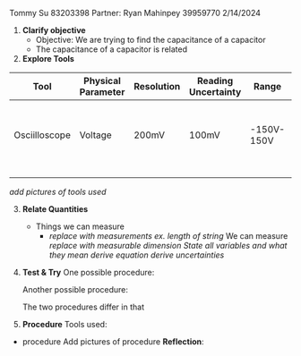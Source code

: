 Tommy Su 83203398
Partner: Ryan Mahinpey 39959770
2/14/2024

1. **Clarify objective**
	- Objective: We are trying to find the capacitance of a capacitor
	- The capacitance of a capacitor is related 
1. **Explore Tools**

| Tool          | Physical Parameter | Resolution | Reading Uncertainty | Range      | Usage                               |
| ------------- | ------------------ | ---------- | ------------------- | ---------- | ----------------------------------- |
| Osciilloscope | Voltage            | 200mV      | 100mV               | -150V-150V | To measure the voltage in a circuit |
|               |                    |            |                     |            |                                     |
|               |                    |            |                     |            |                                     |

*add pictures of tools used*

3. **Relate Quantities**
	- Things we can measure
		- *replace with measurements ex. length of string*
	We can measure *replace with measurable dimension*
	*State all variables and what they mean*
	*derive equation*
	*derive uncertainties*
4. **Test & Try**
	One possible procedure:

	Another possible procedure:

	The two procedures differ in that


5. **Procedure**
Tools used:
- procedure
Add pictures of procedure
	**Reflection**:
		